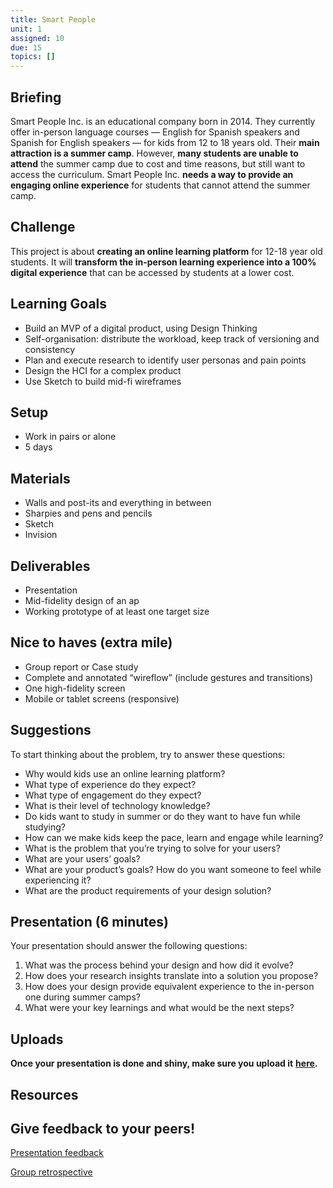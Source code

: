```yaml
---
title: Smart People
unit: 1
assigned: 10
due: 15
topics: []
---
```

## Briefing

Smart People Inc. is an educational company born in 2014. They currently offer in-person language courses — English for Spanish speakers and Spanish for English speakers — for kids from 12 to 18 years old. Their **main attraction is a summer camp**. However, **many students are unable to attend** the summer camp due to cost and time reasons, but still want to access the curriculum. Smart People Inc. **needs a way to provide an engaging online experience** for students that cannot attend the summer camp.

## Challenge

This project is about **creating an online learning platform** for 12-18 year old students. It will **transform the in-person learning experience into a 100% digital experience** that can be accessed by students at a lower cost.

## Learning Goals

* Build an MVP of a digital product, using Design Thinking
* Self-organisation: distribute the workload, keep track of versioning and consistency
* Plan and execute research to identify user personas and pain points
* Design the HCI for a complex product
* Use Sketch to build mid-fi wireframes

## Setup

* Work in pairs or alone
* 5 days

## Materials

* Walls and post-its and everything in between
* Sharpies and pens and pencils
* Sketch
* Invision

## Deliverables

* Presentation
* Mid-fidelity design of an ap
* Working prototype of at least one target size

## Nice to haves (extra mile)

* Group report or Case study
* Complete and annotated “wireflow” (include gestures and transitions)
* One high-fidelity screen
* Mobile or tablet screens (responsive)

## Suggestions

To start thinking about the problem, try to answer these questions:

* Why would kids use an online learning platform?
* What type of experience do they expect?
* What type of engagement do they expect?
* What is their level of technology knowledge?
* Do kids want to study in summer or do they want to have fun while studying?
* How can we make kids keep the pace, learn and engage while learning?
* What is the problem that you’re trying to solve for your users?
* What are your users’ goals?
* What are your product’s goals? How do you want someone to feel while experiencing it?
* What are the product requirements of your design solution?

## Presentation (6 minutes)

Your presentation should answer the following questions:

1. What was the process behind your design and how did it evolve?
2. How does your research insights translate into a solution you propose?
3. How does your design provide equivalent experience to the in-person one during summer camps?
4. What were your key learnings and what would be the next steps?

## Uploads

**Once your presentation is done and shiny, make sure you upload it** [**here**](https://drive.google.com/drive/u/2/folders/1GAuXd0EeILC4DQ7QSeoV_7QTc4CWoVWJ)**.**

## **Resources**



## Give feedback to your peers!

[Presentation feedback](https://drive.google.com/drive/u/2/folders/1Gp5bTv3CVJc_ZdQo-cCIUKT1lrO4pZe4)

[Group retrospective](https://drive.google.com/drive/u/2/folders/1zt7u5MYLNAqXHDQ8yPnrd5jlx-YvLRLX)
